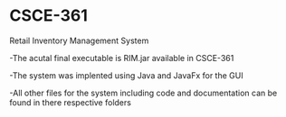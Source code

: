 # CSCE-361
Retail Inventory Management System

-The acutal final executable is RIM.jar available in CSCE-361

-The system was implented using Java and JavaFx for the GUI

-All other files for the system including code and documentation can be found in there respective folders
